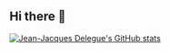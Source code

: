 ## Hi there 👋

[![Jean-Jacques Delegue's GitHub stats](https://github-readme-stats.vercel.app/api?username=Zarrock77)](https://github.com/Zarrock77/github-readme-stats)

<!--
**Zarrock77/Zarrock77** is a ✨ _special_ ✨ repository because its `README.md` (this file) appears on your GitHub profile.

Here are some ideas to get you started:

- 🔭 I’m currently working on ...
- 🌱 I’m currently learning ...
- 👯 I’m looking to collaborate on ...
- 🤔 I’m looking for help with ...
- 💬 Ask me about ...
- 📫 How to reach me: ...
- 😄 Pronouns: ...
- ⚡ Fun fact: ...
-->
